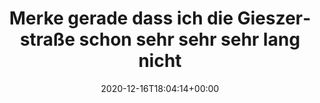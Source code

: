 ---
retweeted: false
source: <a href="http://twitter.com/download/android" rel="nofollow">Twitter for Android</a>
entities:
  hashtags: []
  symbols: []
  user_mentions: []
  urls:
  - url: https://t.co/Y4wO616nLy
    expanded_url: https://twitter.com/s1rko87/status/1339117059804950528
    display_url: twitter.com/s1rko87/status…
    indices:
    - '95'
    - '118'
display_text_range:
- '0'
- '118'
favorite_count: '2'
id_str: '1339270122389860352'
truncated: false
retweet_count: '0'
id: '1339270122389860352'
possibly_sensitive: false
created_at: Wed Dec 16 18:04:14 +0000 2020
favorited: false
full_text: "Merke gerade dass ich die Gieszerstraße schon sehr sehr *sehr* lang nicht
  mehr gesehen habe. \U0001F62E"
lang: de
quote_url: https://twitter.com/s1rko87/status/1339117059804950528
tags:
- pesos/twitter
date: '2020-12-16T18:04:14+00:00'
src: https://twitter.com/bascht/status/1339270122389860352
original_url: https://twitter.com/bascht/status/1339270122389860352
type: twitter_tweet
text: "Merke gerade dass ich die Gieszerstraße schon sehr sehr *sehr* lang nicht mehr
  gesehen habe. \U0001F62E"
title: Merke gerade dass ich die Gieszerstraße schon sehr sehr sehr lang nicht

---